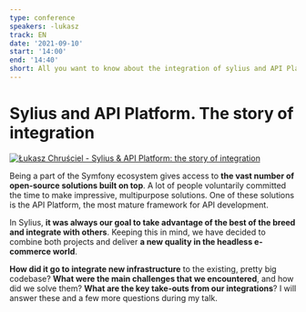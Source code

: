```yaml
---
type: conference
speakers: -lukasz
track: EN
date: '2021-09-10'
start: '14:00'
end: '14:40'
short: All you want to know about the integration of sylius and API Platform.
---
```


# Sylius and API Platform. The story of integration

[![Łukasz Chruściel - Sylius & API Platform: the story of integration](https://img.youtube.com/vi/5f2qoBH7tl8/0.jpg)](https://www.youtube.com/watch?v=5f2qoBH7tl8&list=PL3hoUDjLa7eSo7-CAyiirYfhJe4h_Wxs4&index=6)

Being a part of the Symfony ecosystem gives access to **the vast number of open-source solutions built on top**. A lot of people voluntarily committed the time to make impressive, multipurpose solutions. One of these solutions is the API Platform, the most mature framework for API development.

In Sylius, **it was always our goal to take advantage of the best of the breed and integrate with others**. Keeping this in mind, we have decided to combine both projects and deliver **a new quality in the headless e-commerce world**.

**How did it go to integrate new infrastructure** to the existing, pretty big codebase? **What were the main challenges that we encountered**, and how did we solve them? **What are the key take-outs from our integrations**? I will answer these and a few more questions during my talk.


